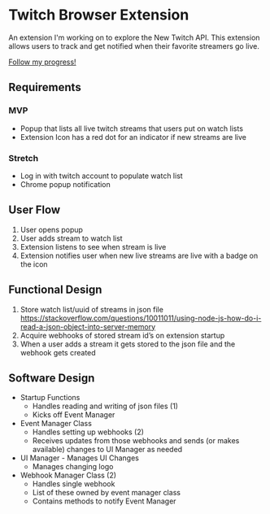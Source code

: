 # Twitch Browser Extension

An extension I'm working on to explore the New Twitch API. This extension allows users to track and get notified when their favorite streamers go live.

[Follow my progress!](https://trello.com/b/MOA8mxeH/twitch-chrome-stream-updater)

## Requirements
### MVP
- Popup that lists all live twitch streams that users put on watch lists
- Extension Icon has a red dot for an indicator if new streams are live

### Stretch
- Log in with twitch account to populate watch list
- Chrome popup notification

## User Flow
1. User opens popup
1. User adds stream to watch list
1. Extension listens to see when stream is live
1. Extension notifies user when new live streams are live with a badge on the icon

## Functional Design
1. Store watch list/uuid of streams in json file
  https://stackoverflow.com/questions/10011011/using-node-js-how-do-i-read-a-json-object-into-server-memory
1. Acquire webhooks of stored stream id’s on extension startup
1. When a user adds a stream it gets stored to the json file and the webhook gets created

## Software Design
- Startup Functions
  - Handles reading and writing of json files (1)
  - Kicks off Event Manager
- Event Manager Class
  - Handles setting up webhooks (2)
  - Receives updates from those webhooks and sends (or makes available) changes to UI Manager as needed
- UI Manager - Manages UI Changes
  - Manages changing logo
- Webhook Manager Class (2)
  - Handles single webhook
  - List of these owned by event manager class
  - Contains methods to notify Event Manager
